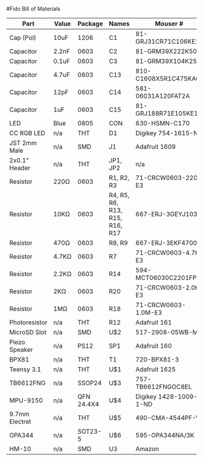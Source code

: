 #Fido Bill of Materials

| Part          | Value | Package | Names      | Mouser #  |
|---------------|-------|---------|------------|-----------|
| Cap (Pol)     | 10uF  | 1206    | C1         | 81-GRJ31CR71C106KE1L
| Capacitor     | 2.2nF | 0603    | C2         | 81-GRM39X222K50D
| Capacitor     | 0.1uF | 0603    | C3         | 81-GRM39X104K25
| Capacitor     | 4.7uF | 0603    | C13        | 810-C1608X5R1C475KAC
| Capacitor     | 12pF  | 0603    | C14        | 581-06031A120FAT2A
| Capacitor     | 1uF   | 0603    | C15        | 81-GRJ188R71E105KE1D
| LED           | Blue  | 0805    | CON        | 630-HSMN-C170
| CC RGB LED    | n/a   | THT     | D1         | Digikey 754-1615-ND
| JST 2mm Male  | n/a   | SMD     | J1         | Adafruit 1609
| 2x0.1" Header | n/a   | THT     | JP1, JP2   | n/a
| Resistor      | 220Ω  | 0603    | R1, R2, R3 | 71-CRCW0603-220-E3
| Resistor      | 10KΩ  | 0603    | R4, R5, R6, R13, R15, R16, R17| 667-ERJ-3GEYJ103V
| Resistor      | 470Ω  | 0603    | R8, R9     | 667-ERJ-3EKF4700V
| Resistor      | 4.7KΩ | 0603    | R7         | 71-CRCW0603-4.7K-E3
| Resistor      | 2.2KΩ | 0603    | R14        | 594-MCT06030C2201FP5
| Resistor      | 2KΩ   | 0603    | R20        | 71-CRCW0603-2.0K-E3
| Resistor      | 1MΩ   | 0603    | R18        | 71-CRCW0603-1.0M-E3
| Photoresistor | n/a   | THT     | R12        | Adafruit 161
| MicroSD Slot  | n/a   | SMD     | U$2        | 517-2908-05WB-MG
| Piezo Speaker | n/a   | PS12    | SP1        | Adafruit 160
| BPX81         | n/a   | THT     | T1         | 720-BPX81-3
| Teensy 3.1    | n/a   | THT     | U$1        | Adafruit 1625
| TB6612FNG     | n/a   | SSOP24  | U$3        | 757-TB6612FNGOC8EL
| MPU-9150      | n/a   |QFN 24.4X4| U$4       | Digikey 1428-1009-1-ND
| 9.7mm Electret| n/a   | THT     | U$5        | 490-CMA-4544PF-W
| OPA344        | n/a   | SOT23-5 | U$6        | 595-OPA344NA/3K
| HM-10         | n/a   | SMD     | U3         | Amazon

